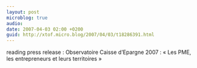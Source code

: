 ```yaml
---
layout: post
microblog: true
audio: 
date: 2007-04-03 02:00 +0200
guid: http://xtof.micro.blog/2007/04/03/t18286391.html
---
```

reading press release : Observatoire Caisse d’Epargne 2007 :
« Les PME, les entrepreneurs et leurs territoires »
